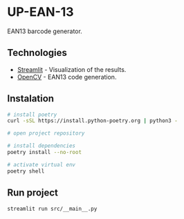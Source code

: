 # UP-EAN-13

EAN13 barcode generator.

## Technologies

- [Streamlit](https://streamlit.io/) - Visualization of the results.
- [OpenCV](https://docs.opencv.org/4.8.0/) - EAN13 code generation.

## Instalation

```bash
# install poetry
curl -sSL https://install.python-poetry.org | python3 -

# open project repository

# install dependencies
poetry install --no-root

# activate virtual env
poetry shell
```

## Run project

```bash
streamlit run src/__main__.py
```
